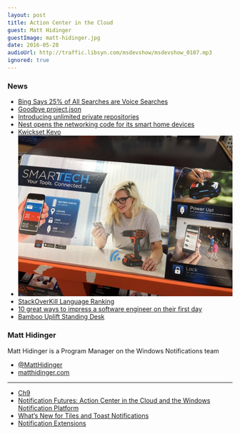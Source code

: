```yaml
---
layout: post
title: Action Center in the Cloud
guest: Matt Hidinger
guestImage: matt-hidinger.jpg
date: 2016-05-28
audioUrl: http://traffic.libsyn.com/msdevshow/msdevshow_0107.mp3
ignored: true
---
```


### News

 - [Bing Says 25% of All Searches are Voice Searches](https://www.searchenginejournal.com/bing-says-25-searches-voice-searches/163287/)
 - [Goodbye project.json](http://xoofx.com/blog/2016/05/11/goodbye-project-json/)
 - [Introducing unlimited private repositories](https://github.com/blog/2164-introducing-unlimited-private-repositories)
 - [Nest opens the networking code for its smart home devices](http://www.engadget.com/2016/05/11/nest-openthread/)
  - [Kwickset Kevo](http://www.kwikset.com/kevo/default.aspx#.Vz9HZpErKUk)
  - ![Drill](drill.jpg)
 - [StackOverKill Language Ranking](http://www.stackoverkill.com/ranking/)
 - [10 great ways to impress a software engineer on their first day](http://www.sleepeasysoftware.com/10-great-ways-to-impress-a-software-engineer-on-their-first-day/)
 - [Bamboo Uplift Standing Desk](http://www.upliftdesk.com/uplift-stand-up-desk-with-1-thick-bamboo-top/)

### Matt Hidinger

Matt Hidinger is a Program Manager on the Windows Notifications team

 - [@MattHidinger](https://twitter.com/MattHidinger)
 - [matthidinger.com](http://www.matthidinger.com)
 
----------------------------------------- 
 
 - [Ch9](https://channel9.msdn.com/Events/Speakers/matt-hidinger)
 - [Notification Futures: Action Center in the Cloud and the Windows Notification
    Platform](https://channel9.msdn.com/Events/Build/2016/B871)
 - [What’s New for Tiles and Toast Notifications](https://channel9.msdn.com/Events/Build/2016/B803)
 - [Notification Extensions](https://blogs.msdn.microsoft.com/tiles_and_toasts/2015/08/20/introducing-notificationsextensions-for-windows-10/)
